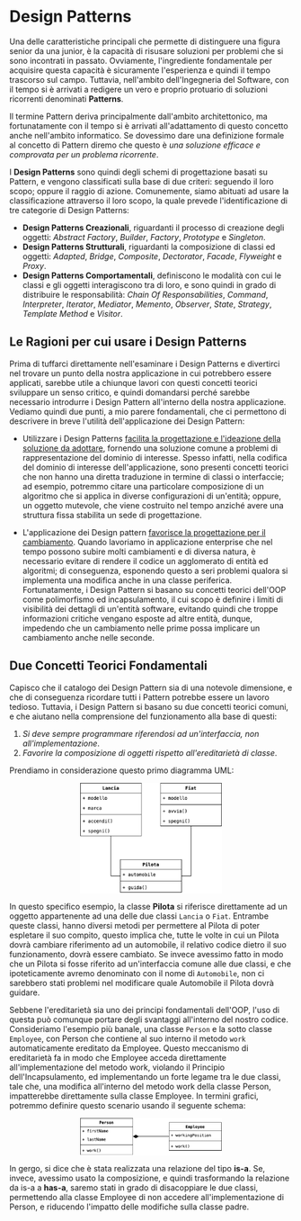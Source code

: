 # Design Patterns

Una delle caratteristiche principali che permette di distinguere una figura senior da una junior, è la capacità di
risusare soluzioni per problemi che si sono incontrati in passato. Ovviamente, l'ingrediente fondamentale per
acquisire questa capacità è sicuramente l'esperienza e quindi il tempo trascorso sul campo. Tuttavia, nell'ambito
dell'Ingegneria del Software, con il tempo si è arrivati a redigere un vero e proprio protuario di soluzioni ricorrenti
denominati __Patterns__.

Il termine Pattern deriva principalmente dall'ambito architettonico, ma fortunatamente con il tempo si è arrivati
all'adattamento di questo concetto anche nell'ambito informatico. Se dovessimo dare una definizione formale al concetto
di Pattern diremo che questo è *una soluzione efficace e comprovata per un problema ricorrente*.

I __Design Patterns__ sono quindi degli schemi di progettazione basati su Pattern, e vengono classificati sulla base di
due criteri: seguendo il loro scopo; oppure il raggio di azione. Comunemente, siamo abituati ad usare la classificazione
attraverso il loro scopo, la quale prevede l'identificazione di tre categorie di Design Patterns:

* __Design Patterns Creazionali__, riguardanti il processo di creazione degli oggetti: _Abstract Factory_, _Builder_,
  _Factory_, _Prototype_ e _Singleton_.
* __Design Patterns Strutturali__, riguardanti la composizione di classi ed oggetti: _Adapted_, _Bridge_, _Composite_,
  _Dectorator_, _Facade_, _Flyweight_ e _Proxy_.
* __Design Patterns Comportamentali__, definiscono le modalità con cui le classi e gli oggetti interagiscono tra di 
  loro, e sono quindi in grado di distribuire le responsabilità: _Chain Of Responsabilities_, _Command_, 
  _Interpreter_, _Iterator_, _Mediator_, _Memento_, _Observer_, _State_, _Strategy_, _Template Method_ e _Visitor_.

## Le Ragioni per cui usare i Design Patterns

Prima di tuffarci direttamente nell'esaminare i Design Patterns e divertirci nel trovare un punto della nostra
applicazione in cui potrebbero essere applicati, sarebbe utile a chiunque lavori con questi concetti teorici
sviluppare un senso critico, e quindi domandarsi perché sarebbe necessario introdurre i Design Pattern all'interno
della nostra applicazione. Vediamo quindi due punti, a mio parere fondamentali, che ci permettono di descrivere in
breve l'utilità dell'applicazione dei Design Pattern:

* Utilizzare i Design Patterns <u>facilita la progettazione e l'ideazione della soluzione da adottare</u>, fornendo una
  soluzione comune a problemi di rappresentazione del dominio di interesse. Spesso infatti, nella codifica del dominio
  di interesse dell'applicazione, sono presenti concetti teorici che non hanno una diretta traduzione in termine di
  classi o interfaccie; ad esempio, potremmo citare una particolare composizione di un algoritmo che si applica in
  diverse configurazioni di un'entità; oppure, un oggetto mutevole, che viene costruito nel tempo anziché avere una
  struttura fissa stabilita un sede di progettazione.

* L'applicazione dei Design pattern <u>favorisce la progettazione per il cambiamento</u>. Quando lavoriamo in 
  applicazione enterprise che nel tempo possono subire molti cambiamenti e di diversa natura, è necessario evitare di 
  rendere il codice un agglomerato di entità ed algoritmi; di conseguenza, esponendo questo a seri problemi qualora si implementa
  una modifica anche in una classe periferica. Fortunatamente, i Design Pattern si basano su concetti teorici dell'OOP
  come polimorfismo ed incapsulamento, il cui scopo è definire i limiti di visibilità dei dettagli di un'entità
  software,
  evitando quindi che troppe informazioni critiche vengano esposte ad altre entità, dunque, impedendo che un cambiamento
  nelle prime possa implicare un cambiamento anche nelle seconde.

## Due Concetti Teorici Fondamentali

Capisco che il catalogo dei Design Pattern sia di una notevole dimensione, e che di conseguenza ricordare tutti i
Pattern potrebbe essere un lavoro tedioso. Tuttavia, i Design Pattern si basano su due concetti teorici comuni,
e che aiutano nella comprensione del funzionamento alla base di questi:

1. _Si deve sempre programmare riferendosi ad un'interfaccia, non all'implementazione_.
2. _Favorire la composizione di oggetti rispetto all'ereditarietà di classe_.

Prendiamo in considerazione questo primo diagramma UML:

<p style="display: flex; justify-content: center">
    <img src="./Assets/Images/Introduzione-1.png" alt="Introduzione 1" style="width:50%">
</p>

In questo specifico esempio, la classe __Pilota__ si riferisce direttamente ad un oggetto appartenente ad una delle
due classi `Lancia` o `Fiat`. Entrambe queste classi, hanno diversi metodi per permettere al Pilota di poter
espletare il suo compito, questo implica che, tutte le volte in cui un Pilota dovrà cambiare riferimento ad un
automobile, il relativo codice dietro il suo funzionamento, dovrà essere cambiato. Se invece avessimo fatto in modo
che un Pilota si fosse riferito ad un'interfaccia comune alle due classi, e che ipoteticamente avremo denominato con
il nome di `Automobile`, non ci sarebbero stati problemi nel modificare quale Automobile il Pilota dovrà guidare.

Sebbene l'ereditarietà sia uno dei principi fondamentali dell'OOP, l'uso di questa può comunque portare degli svantaggi
all'interno del nostro codice. Consideriamo l'esempio più banale, una classe `Person` e la sotto classe `Employee`,
con Person che contiene al suo interno il metodo `work` automaticamente ereditato da Employee. Questo meccanismo di
ereditarietà fa in modo che Employee acceda direttamente all'implementazione del metodo work, violando il Principio
dell'Incapsulamento, ed implementando un forte legame tra le due classi, tale che, una modifica all'interno del metodo
work della classe Person, impatterebbe direttamente sulla classe Employee. In termini grafici, potremmo definire questo
scenario usando il seguente schema:

<p style="display: flex; justify-content: center">
    <img src="./Assets/Images/Introduzione-2.png" alt="Introduzione 2" style="width:50%">
</p>

In gergo, si dice che è stata realizzata una relazione del tipo __is-a__. Se, invece, avessimo usato la
composizione, e quindi trasformando la relazione da is-a a __has-a__, saremo stati in grado di disacoppiare le due
classi, permettendo alla classe Employee di non accedere all'implementazione di Person, e riducendo l'impatto delle
modifiche sulla classe padre. 
